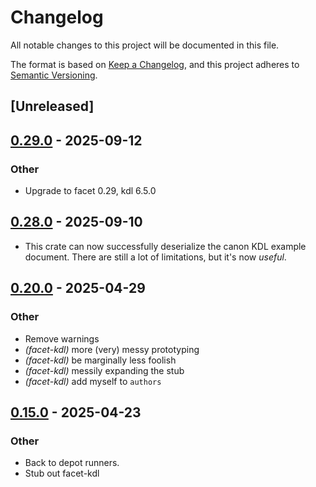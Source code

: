 # Changelog

All notable changes to this project will be documented in this file.

The format is based on [Keep a Changelog](https://keepachangelog.com/en/1.0.0/),
and this project adheres to [Semantic Versioning](https://semver.org/spec/v2.0.0.html).

## [Unreleased]

## [0.29.0](https://github.com/facet-rs/facet-kdl/compare/v0.28.0...v0.29.0) - 2025-09-12

### Other

- Upgrade to facet 0.29, kdl 6.5.0

## [0.28.0](https://github.com/facet-rs/facet/compare/facet-kdl-v0.20.0...facet-kdl-v0.28.0) - 2025-09-10

- This crate can now successfully deserialize the canon KDL example document. There
  are still a lot of limitations, but it's now _useful_.

## [0.20.0](https://github.com/facet-rs/facet/compare/facet-kdl-v0.19.0...facet-kdl-v0.20.0) - 2025-04-29

### Other

- Remove warnings
- *(facet-kdl)* more (very) messy prototyping
- *(facet-kdl)* be marginally less foolish
- *(facet-kdl)* messily expanding the stub
- *(facet-kdl)* add myself to `authors`

## [0.15.0](https://github.com/facet-rs/facet/compare/facet-kdl-v0.14.0...facet-kdl-v0.15.0) - 2025-04-23

### Other

- Back to depot runners.
- Stub out facet-kdl
